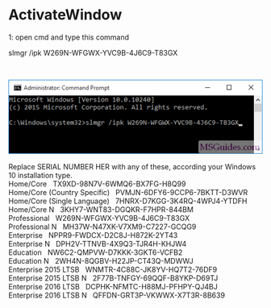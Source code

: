 # ActivateWindow

1: open cmd and type this command

slmgr /ipk W269N-WFGWX-YVC9B-4J6C9-T83GX

<br/>

![Screenshot](windows-10-for-free-4.png)

 Replace SERIAL NUMBER HER with any of these, according your Windows 10 installation type.<br/>
          Home/Core                  &nbsp;          TX9XD-98N7V-6WMQ6-BX7FG-H8Q99        <br/>
          Home/Core (Country Specific)     &nbsp;    PVMJN-6DFY6-9CCP6-7BKTT-D3WVR  <br/>
          Home/Core (Single Language)       &nbsp;   7HNRX-D7KGG-3K4RQ-4WPJ4-YTDFH  <br/>
          Home/Core N                      &nbsp;    3KHY7-WNT83-DGQKR-F7HPR-844BM <br/>
          Professional                       &nbsp;  W269N-WFGWX-YVC9B-4J6C9-T83GX <br/>
          Professional N                     &nbsp;  MH37W-N47XK-V7XM9-C7227-GCQG9 <br/>
          Enterprise                          &nbsp; NPPR9-FWDCX-D2C8J-H872K-2YT43 <br/>
          Enterprise N                        &nbsp; DPH2V-TTNVB-4X9Q3-TJR4H-KHJW4 <br/>
          Education                           &nbsp; NW6C2-QMPVW-D7KKK-3GKT6-VCFB2 <br/>
          Education N                         &nbsp; 2WH4N-8QGBV-H22JP-CT43Q-MDWWJ <br/>
          Enterprise 2015 LTSB                &nbsp; WNMTR-4C88C-JK8YV-HQ7T2-76DF9 <br/>
          Enterprise 2015 LTSB N              &nbsp; 2F77B-TNFGY-69QQF-B8YKP-D69TJ <br/>
          Enterprise 2016 LTSB                &nbsp; DCPHK-NFMTC-H88MJ-PFHPY-QJ4BJ  <br/>
          Enterprise 2016 LTSB N             &nbsp;  QFFDN-GRT3P-VKWWX-X7T3R-8B639 <br/>
